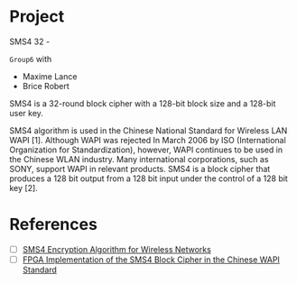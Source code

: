 # Project

SMS4 32 - 

`Group6` with 
- Maxime Lance
- Brice Robert

SMS4 is a 32-round block cipher with a 128-bit block size and a 128-bit user key.

SMS4 algorithm is used in the Chinese National Standard for Wireless LAN WAPI [1]. Although WAPI was rejected In March 2006 by ISO (International Organization for Standardization), however, WAPI continues to be used in the Chinese WLAN industry. Many international corporations, such as SONY, support WAPI in relevant products. SMS4 is a block cipher that produces a 128 bit output from a 128 bit input under the control of a 128 bit key [2].



# References

- [ ] [SMS4 Encryption Algorithm for Wireless Networks](https://eprint.iacr.org/2008/329.pdf)
- [ ] [FPGA Implementation of the SMS4 Block Cipher in the Chinese WAPI Standard](https://ieeexplore.ieee.org/document/4627140)